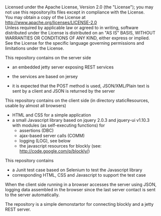 Licensed under the Apache License, Version 2.0 (the "License"); you may not use this repository/its files except in compliance with the License.                   
You may obtain a copy of the License at http://www.apache.org/licenses/LICENSE-2.0                                 
Unless required by applicable law or agreed to in writing, software distributed under the License is distributed on an "AS IS" BASIS, 
WITHOUT WARRANTIES OR CONDITIONS OF ANY KIND, either express or implied. See the License for the specific language governing permissions and        
limitations under the License.

This repository contains on the server side
- an embedded jetty server exposing REST services
- the services are based on jersey

- it is expected that the POST method is used, JSON/XML/Plain text is sent by a client and JSON is returned by the server

This repository contains on the client side (in directory staticResources, usable by almost all browsers)
- HTML and CSS for a simple application
- a small Javascript library based on jquery 2.0.3 and jquery-ui v1.10.3 with modules (as self-executing functions) for
  - assertions (DBC)
  - ajax-based server calls (COMM)
  - logging (LOG), see below
  - the javascript resources for blockly (see: http://code.google.com/p/blockly/)

This repository contains
- a Junit test case based on Selenium to test the Javascript library
- corresponding HTML, CSS and Javascript to support the test case

When the client side running in a browser accesses the server using JSON, logging data assembled in the browser since the last server contact is sent to the server
automatically.

The repository is a simple demonstartor for connecting blockly and a jetty REST server.